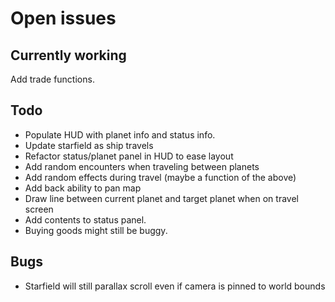 # Open issues

## Currently working

Add trade functions.

## Todo

- Populate HUD with planet info and status info.
- Update starfield as ship travels
- Refactor status/planet panel in HUD to ease layout
- Add random encounters when traveling between planets
- Add random effects during travel (maybe a function of the above)
- Add back ability to pan map
- Draw line between current planet and target planet when on travel screen
- Add contents to status panel.
- Buying goods might still be buggy.

## Bugs

- Starfield will still parallax scroll even if camera is pinned to world bounds